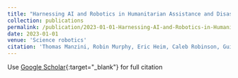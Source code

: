```yaml
---
title: "Harnessing AI and Robotics in Humanitarian Assistance and Disaster Response"
collection: publications
permalink: /publication/2023-01-01-Harnessing-AI-and-Robotics-in-Humanitarian-Assistance-and-Disaster-Response
date: 2023-01-01
venue: 'Science robotics'
citation: 'Thomas Manzini, Robin Murphy, Eric Heim, Caleb Robinson, Guido Zarrella, Ritwik Gupta,&quot;Harnessing AI and Robotics in Humanitarian Assistance and Disaster Response.&quot; Science robotics, 2023.'
---
```

Use [Google Scholar](https://scholar.google.com/scholar?q=Harnessing+AI+and+Robotics+in+Humanitarian+Assistance+and+Disaster+Response){:target="_blank"} for full citation